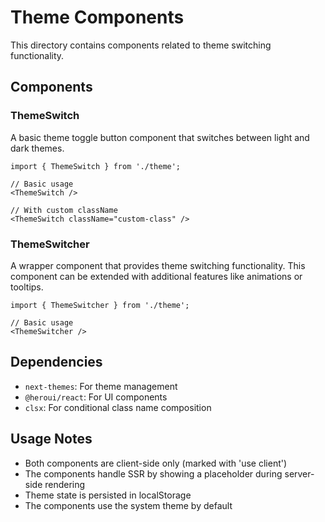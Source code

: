 # Theme Components

This directory contains components related to theme switching functionality.

## Components

### ThemeSwitch

A basic theme toggle button component that switches between light and dark themes.

```tsx
import { ThemeSwitch } from './theme';

// Basic usage
<ThemeSwitch />

// With custom className
<ThemeSwitch className="custom-class" />
```

### ThemeSwitcher

A wrapper component that provides theme switching functionality. This component can be extended with additional features like animations or tooltips.

```tsx
import { ThemeSwitcher } from './theme';

// Basic usage
<ThemeSwitcher />
```

## Dependencies

- `next-themes`: For theme management
- `@heroui/react`: For UI components
- `clsx`: For conditional class name composition

## Usage Notes

- Both components are client-side only (marked with 'use client')
- The components handle SSR by showing a placeholder during server-side rendering
- Theme state is persisted in localStorage
- The components use the system theme by default 
